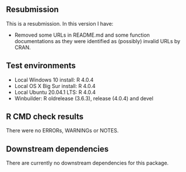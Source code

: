 ## Resubmission  
This is a resubmission. In this version I have:

* Removed some URLs in README.md and some function documentations as they
were identified as (possibly) invalid URLs by CRAN.

## Test environments
* Local Windows 10 install: R 4.0.4
* Local OS X Big Sur install: R 4.0.4
* Local Ubuntu 20.04.1 LTS: R 4.0.4
* Winbuilder: R oldrelease (3.6.3), release (4.0.4) and devel

## R CMD check results
There were no ERRORs, WARNINGs or NOTES.

## Downstream dependencies
There are currently no downstream dependencies for this package.